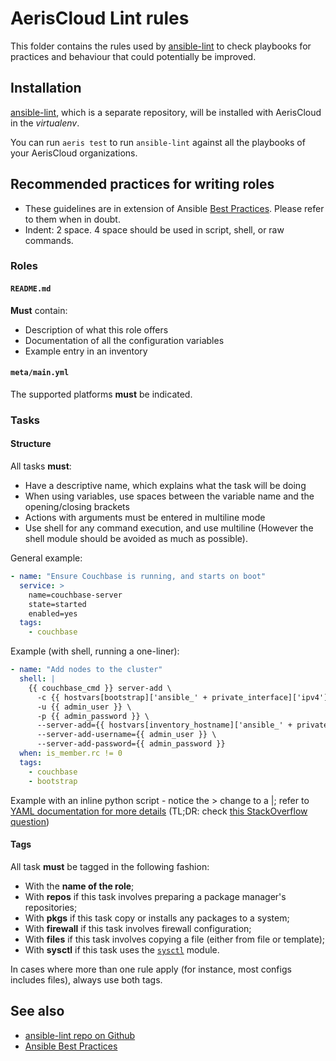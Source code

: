 AerisCloud Lint rules
=====================

This folder contains the rules used by [ansible-lint](https://github.com/willthames/ansible-lint) to check playbooks for practices and behaviour that could potentially be improved.

Installation
------------

[ansible-lint](https://github.com/willthames/ansible-lint), which is a separate repository, will be installed with AerisCloud in the *virtualenv*.

You can run `aeris test` to run `ansible-lint` against all the playbooks of your AerisCloud organizations.

Recommended practices for writing roles
---------------------------------------------

* These guidelines are in extension of Ansible
  [Best Practices](http://docs.ansible.com/ansible/playbooks_best_practices.html).
  Please refer to them when in doubt.
* Indent: 2 space. 4 space should be used in script, shell, or raw commands.

### Roles

#### `README.md`

**Must** contain:

* Description of what this role offers
* Documentation of all the configuration variables
* Example entry in an inventory

#### `meta/main.yml`

The supported platforms **must** be indicated.

### Tasks

#### Structure

All tasks **must**:

* Have a descriptive name, which explains what the task will be doing
* When using variables, use spaces between the variable name and
  the opening/closing brackets
* Actions with arguments must be entered in multiline mode
* Use shell for any command execution, and use multiline (However the shell module should be avoided as much as possible).

General example:

```yaml
- name: "Ensure Couchbase is running, and starts on boot"
  service: >
    name=couchbase-server
    state=started
    enabled=yes
  tags:
    - couchbase
```

Example (with shell, running a one-liner):

```yaml
- name: "Add nodes to the cluster"
  shell: |
    {{ couchbase_cmd }} server-add \
      -c {{ hostvars[bootstrap]['ansible_' + private_interface]['ipv4']['address'] }}:8091 \
      -u {{ admin_user }} \
      -p {{ admin_password }} \
      --server-add={{ hostvars[inventory_hostname]['ansible_' + private_interface]['ipv4']['address'] }}:8091 \
      --server-add-username={{ admin_user }} \
      --server-add-password={{ admin_password }}
  when: is_member.rc != 0
  tags:
    - couchbase
    - bootstrap
```

Example with an inline python script - notice the > change to a |;
refer to [YAML documentation for more details](http://www.yaml.org/spec/1.2/spec.html) (TL;DR: check
[this StackOverflow question](http://stackoverflow.com/questions/3790454/in-yaml-how-do-i-break-a-string-over-multiple-lines))

#### Tags

All task **must** be tagged in the following fashion:

* With the **name of the role**;
* With **repos** if this task involves preparing a package manager's repositories;
* With **pkgs** if this task copy or installs any packages to a system;
* With **firewall** if this task involves firewall configuration;
* With **files** if this task involves copying a file (either from file or template);
* With **sysctl** if this task uses the [`sysctl`](http://docs.ansible.com/sysctl_module.html) module.

In cases where more than one rule apply (for instance, most configs includes files), always use both tags.

See also
--------

* [ansible-lint repo on Github](https://github.com/willthames/ansible-lint)
* [Ansible Best Practices](http://docs.ansible.com/ansible/playbooks_best_practices.html)
